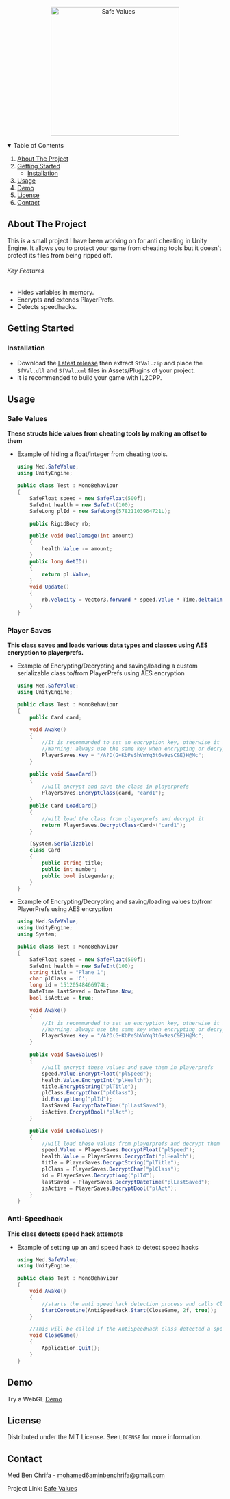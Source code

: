 <p align="center">
    <img src="https://i.ibb.co/fDwK75r/Safe-Values-Icon.png" width="300" alt="Safe Values" />
</p>
<!-- TABLE OF CONTENTS -->
<details open="open">
  <summary>Table of Contents</summary>
  <ol>
    <li>
      <a href="#about-the-project">About The Project</a>
    </li>
    <li>
      <a href="#getting-started">Getting Started</a>
      <ul>
        <li><a href="#installation">Installation</a></li>
      </ul>
    </li>
    <li><a href="#usage">Usage</a></li>
    <li><a href="#demo">Demo</a></li>
    <li><a href="#license">License</a></li>
    <li><a href="#contact">Contact</a></li>
  </ol>
</details>



<!-- ABOUT THE PROJECT -->
## About The Project

This is a small project I have been working on for anti cheating in Unity Engine.
It allows you to protect your game from cheating tools but it doesn't protect its files from being ripped off.

###### Key Features
   * Hides variables in memory.
   * Encrypts and extends PlayerPrefs.
   * Detects speedhacks.


<!-- GETTING STARTED -->
## Getting Started

### Installation

* Download the [Latest release](https://github.com/med9999/SafeValues/releases/tag/1.0.1.0) then extract `SfVal.zip` and place the `SfVal.dll` and `SfVal.xml` files in Assets/Plugins of your project.
* It is recommended to build your game with IL2CPP.


<!-- USAGE EXAMPLES -->
## Usage

### Safe Values

**These structs hide values from cheating tools by making an offset to them**

  * Example of hiding a float/integer from cheating tools.
   
    ```csharp
    using Med.SafeValue;
    using UnityEngine;

    public class Test : MonoBehaviour
    {
        SafeFloat speed = new SafeFloat(500f);
        SafeInt health = new SafeInt(100);
        SafeLong plId = new SafeLong(57821103964721L);

        public RigidBody rb;

        public void DealDamage(int amount)
        {
            health.Value -= amount;
        }
        public long GetID()
        {
            return pl.Value;
        }
        void Update()
        {
            rb.velocity = Vector3.forward * speed.Value * Time.deltaTime;
        }
    }
    ```
    
### Player Saves

**This class saves and loads various data types and classes using AES encryption to playerprefs.**
    
  * Example of Encrypting/Decrypting and saving/loading a custom serializable class to/from PlayerPrefs using AES encryption
  
    ```csharp
    using Med.SafeValue;
    using UnityEngine;

    public class Test : MonoBehaviour
    {
        public Card card;

        void Awake()
        {
            //It is recommanded to set an encryption key, otherwise it is going to use a default key
            //Warning: always use the same key when encrypting or decrypting
            PlayerSaves.Key = "/A?D(G+KbPeShVmYq3t6w9z$C&E)H@Mc";
        }

        public void SaveCard()
        {
            //will encrypt and save the class in playerprefs
            PlayerSaves.EncryptClass(card, "card1");
        }
        public Card LoadCard()
        {
            //will load the class from playerprefs and decrypt it
            return PlayerSaves.DecryptClass<Card>("card1");
        }

        [System.Serializable]
        class Card
        {
            public string title;
            public int number;
            public bool isLegendary;
        }
    }
    ```
  * Example of Encrypting/Decrypting and saving/loading values to/from PlayerPrefs using AES encryption
  
    ```csharp
    using Med.SafeValue;
    using UnityEngine;
    using System;

    public class Test : MonoBehaviour
    {
        SafeFloat speed = new SafeFloat(500f);
        SafeInt health = new SafeInt(100);
        string title = "Plane 1";
        char plClass = 'C';
        long id = 15120548466974L;
        DateTime lastSaved = DateTime.Now;
        bool isActive = true;

        void Awake()
        {
            //It is recommanded to set an encryption key, otherwise it is going to use a default key
            //Warning: always use the same key when encrypting or decrypting
            PlayerSaves.Key = "/A?D(G+KbPeShVmYq3t6w9z$C&E)H@Mc";
        }

        public void SaveValues()
        {
            //will encrypt these values and save them in playerprefs
            speed.Value.EncryptFloat("plSpeed");
            health.Value.EncryptInt("plHealth");
            title.EncryptString("plTitle");
            plClass.EncryptChar("plClass");
            id.EncryptLong("plId");
            lastSaved.EncryptDateTime("plLastSaved");
            isActive.EncryptBool("plAct");
        }

        public void LoadValues()
        {
            //will load these values from playerprefs and decrypt them
            speed.Value = PlayerSaves.DecryptFloat("plSpeed");
            health.Value = PlayerSaves.DecryptInt("plHealth");
            title = PlayerSaves.DecryptString("plTitle");
            plClass = PlayerSaves.DecryptChar("plClass");
            id = PlayerSaves.DecryptLong("plId");
            lastSaved = PlayerSaves.DecryptDateTime("plLastSaved");
            isActive = PlayerSaves.DecryptBool("plAct");
        }
    }
    ```
### Anti-Speedhack

**This class detects speed hack attempts**

  * Example of setting up an anti speed hack to detect speed hacks
  
    ```csharp
    using Med.SafeValue;
    using UnityEngine;

    public class Test : MonoBehaviour
    {
        void Awake()
        {
            //starts the anti speed hack detection process and calls CloseGame() when a speed hack is detected
            StartCoroutine(AntiSpeedHack.Start(CloseGame, 2f, true));
        }

        //This will be called if the AntiSpeedHack class detected a speed hack
        void CloseGame()
        {
            Application.Quit();
        }
    }
    ```
    
<!-- DEMO -->
## Demo

Try a WebGL [Demo](https://ookii-tsuki.github.io/SafeValues/index.html)

<!-- LICENSE -->
## License

Distributed under the MIT License. See `LICENSE` for more information.

<!-- CONTACT -->
## Contact

Med Ben Chrifa - mohamed6aminbenchrifa@gmail.com

Project Link: [Safe Values](https://github.com/med9999/SafeValues)


